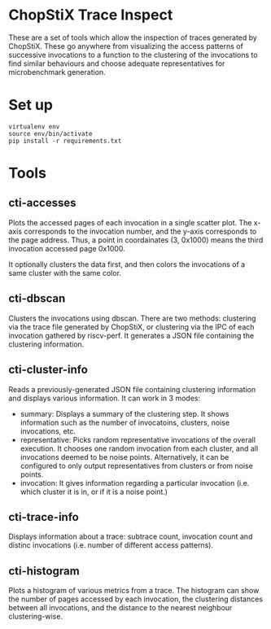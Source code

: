 # ChopStiX Trace Inspect

These are a set of tools which allow the inspection of traces generated by
ChopStiX. These go anywhere from visualizing the access patterns of successive
invocations to a function to the clustering of the invocations to find similar
behaviours and choose adequate representatives for microbenchmark generation.

# Set up

```
virtualenv env
source env/bin/activate
pip install -r requirements.txt
```

# Tools
## cti-accesses

Plots the accessed pages of each invocation in a single scatter plot. The
x-axis corresponds to the invocation number, and the y-axis corresponds to the
page address. Thus, a point in coordainates (3, 0x1000) means the third
invocation accessed page 0x1000.

It optionally clusters the data first, and then colors the invocations of a
same cluster with the same color.

## cti-dbscan

Clusters the invocations using dbscan. There are two methods: clustering via
the trace file generated by ChopStiX, or clustering via the IPC of each
invocation gathered by riscv-perf. It generates a JSON file containing the
clustering information.

## cti-cluster-info

Reads a previously-generated JSON file containing clustering information and
displays various information. It can work in 3 modes:

- summary: Displays a summary of the clustering step. It shows information
such as the number of invocatoins, clusters, noise invocations, etc.
- representative: Picks random representative invocations of the overall
execution. It chooses one random invocation from each cluster, and all
invocations deemed to be noise points. Alternatively, it can be configured to
only output representatives from clusters or from noise points.
- invocation: It gives information regarding a particular invocation (i.e.
which cluster it is in, or if it is a noise point.)

## cti-trace-info

Displays information about a trace: subtrace count, invocation count and
distinc invocations (i.e. number of different access patterns).

## cti-histogram

Plots a histogram of various metrics from a trace. The histogram can show
the number of pages accessed by each invocation, the clustering distances
between all invocations, and the distance to the nearest neighbour
clustering-wise.
